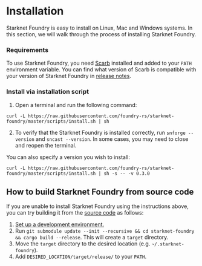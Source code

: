 # Installation

Starknet Foundry is easy to install on Linux, Mac and Windows systems.
In this section, we will walk through the process of installing Starknet Foundry.

### Requirements

To use Starknet Foundry, you need [Scarb](https://docs.swmansion.com/scarb/download) installed and added to
your `PATH` environment variable.
You can find what version of Scarb is compatible with your version of Starknet Foundry
in [release notes](https://github.com/foundry-rs/starknet-foundry/releases).

### Install via installation script

1. Open a terminal and run the following command:

```shell
curl -L https://raw.githubusercontent.com/foundry-rs/starknet-foundry/master/scripts/install.sh | sh
```

2. To verify that the Starknet Foundry is installed correctly, run `snforge --version` and `sncast --version`.
   In some cases, you may need to close and reopen the terminal.

You can also specify a version you wish to install:

```shell
curl -L https://raw.githubusercontent.com/foundry-rs/starknet-foundry/master/scripts/install.sh | sh -s -- -v 0.3.0
```

## How to build Starknet Foundry from source code

If you are unable to install Starknet Foundry using the instructions above, you can try building it from
the [source code](https://github.com/foundry-rs/starknet-foundry) as follows:

1. [Set up a development environment.](../development/environment-setup.md)
2. Run `git submodule update --init --recursive && cd starknet-foundry && cargo build --release`.
   This will create a `target` directory.
3. Move the `target` directory to the desired location (e.g. `~/.starknet-foundry`).
4. Add `DESIRED_LOCATION/target/release/` to your `PATH`.
